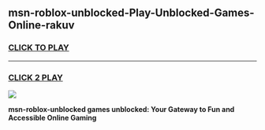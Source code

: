 
## msn-roblox-unblocked-Play-Unblocked-Games-Online-rakuv
<h3>
<a href="https://premium76.site?title=msn-roblox-unblocked&ref=25A">CLICK TO PLAY</a></h3>
<hr>

<h3>
<a href="https://premium76.site?title=msn-roblox-unblocked&ref=25A">CLICK 2 PLAY</a>
  
</h3>

<a href="https://premium76.site?title=msn-roblox-unblocked&ref=25A"><img src="https://clearcache.store/games.png"></a>


**msn-roblox-unblocked games unblocked: Your Gateway to Fun and Accessible Online Gaming**
